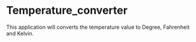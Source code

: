 # Temperature_converter
This application will converts the temperature value to Degree, Fahrenheit and Kelvin.
